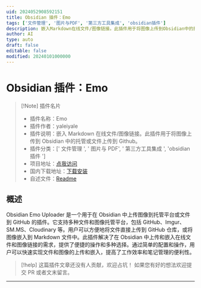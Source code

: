 ```yaml
---
uid: 2024052908592151
title: Obsidian 插件：Emo
tags: ['文件管理', '图片与PDF', '第三方工具集成', 'obsidian插件']
description: 嵌入Markdown在线文件/图像链接。此插件用于将图像上传到Obsidian中的托管或文件上传到Github。
author: AI
type: auto
draft: false
editable: false
modified: 20240101000000
---
```


# Obsidian 插件：Emo

> [!Note] 插件名片
> - 插件名称：Emo
> - 插件作者：yaleiyale
> - 插件说明：嵌入 Markdown 在线文件/图像链接。此插件用于将图像上传到 Obsidian 中的托管或文件上传到 Github。
> - 插件分类：[' 文件管理 ', ' 图片与 PDF', ' 第三方工具集成 ', 'obsidian 插件 ']
> - 项目地址：[点我访问](https://github.com/yaleiyale/obsidian-emo-uploader)
> - 国内下载地址：[下载安装](https://pkmer.cn/products/plugin/pluginMarket/?emo-uploader)
> - 自述文件：[Readme](https://ghproxy.net/https://raw.githubusercontent.com/yaleiyale/obsidian-emo-uploader/main/README.md)

## 概述

Obsidian Emo Uploader 是一个用于在 Obsidian 中上传图像到托管平台或文件到 GitHub 的插件。它支持多种文件和图像托管平台，包括 GitHub、Imgur、SM.MS、Cloudinary 等。用户可以方便地将文件直接上传到 GitHub 仓库，或将图像嵌入到 Markdown 文件中。此插件解决了在 Obsidian 中上传和嵌入在线文件和图像链接的需求，提供了便捷的操作和多种选择。通过简单的配置和操作，用户可以快速实现文件和图像的上传和嵌入，提高了工作效率和笔记管理的便利性。

> [!help]
> 这篇插件文章还没有人贡献，欢迎占坑！
> 如果您有好的想法欢迎提交 PR 或者文末留言。

---



